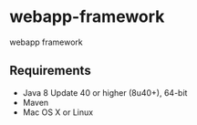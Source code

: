 # webapp-framework

webapp framework

## Requirements
* Java 8 Update 40 or higher (8u40+), 64-bit
* Maven
* Mac OS X or Linux
